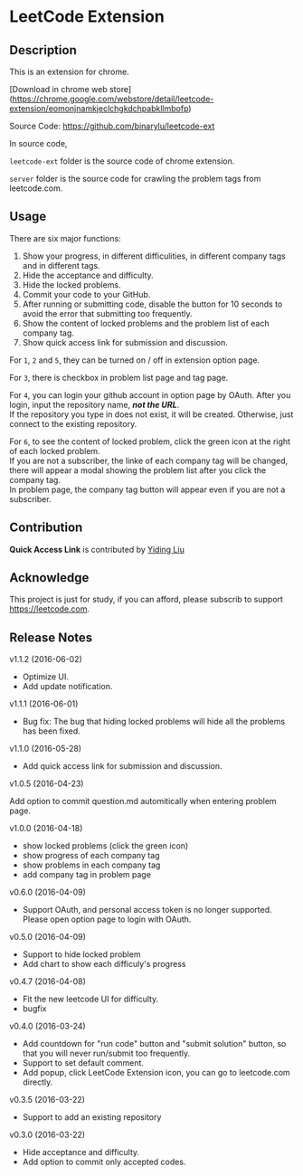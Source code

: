 # LeetCode Extension

## Description

This is an extension for chrome.

[Download in chrome web store]
(https://chrome.google.com/webstore/detail/leetcode-extension/eomonjnamkjeclchgkdchpabkllmbofp)

Source Code: <https://github.com/binarylu/leetcode-ext>

In source code,  

`leetcode-ext` folder is the source code of chrome extension.

`server` folder is the source code for crawling the problem tags from leetcode.com.

## Usage

There are six major functions:

1. Show your progress, in different difficulities, in different company tags and in different tags.
2. Hide the acceptance and difficulty.
3. Hide the locked problems.
4. Commit your code to your GitHub.
5. After running or submitting code, disable the button for 10 seconds to avoid the error that submitting too frequently.
6. Show the content of locked problems and the problem list of each company tag.
7. Show quick access link for submission and discussion.

For `1`, `2` and `5`, they can be turned on / off in extension option page.

For `3`, there is checkbox in problem list page and tag page.

For `4`, you can login your github account in option page by OAuth. After you login, input the repository name, __*not the URL*__.  
If the repository you type in does not exist, it will be created. Otherwise, just connect to the existing repository.

For `6`, to see the content of locked problem, click the green icon at the right of each locked problem.  
If you are not a subscriber, the linke of each company tag will be changed, there will appear a modal showing the problem list after you click the company tag.  
In problem page, the company tag button will appear even if you are not a subscriber.  

## Contribution

**Quick Access Link** is contributed by [Yiding Liu](https://github.com/petrosliu)

## Acknowledge

This project is just for study, if you can afford, please subscrib to support <https://leetcode.com>.

## Release Notes

v1.1.2 (2016-06-02)  

- Optimize UI.
- Add update notification.

v1.1.1 (2016-06-01)

- Bug fix: The bug that hiding locked problems will hide all the problems has been fixed.

v1.1.0 (2016-05-28)

- Add quick access link for submission and discussion.

v1.0.5  (2016-04-23)

Add option to commit question.md automitically when entering problem page.

v1.0.0 (2016-04-18)

- show locked problems (click the green icon)
- show progress of each company tag
- show problems in each company tag
- add company tag in problem page

v0.6.0 (2016-04-09)

- Support OAuth, and personal access token is no longer supported. Please open option page to login with OAuth.

v0.5.0 (2016-04-09)

- Support to hide locked problem
- Add chart to show each difficuly's progress

v0.4.7 (2016-04-08)

- Fit the new leetcode UI for difficulty.
- bugfix

v0.4.0 (2016-03-24)

- Add countdown for "run code" button and "submit solution" button, so that you will never run/submit too frequently.
- Support to set default comment.
- Add popup, click LeetCode Extension icon, you can go to leetcode.com directly.

v0.3.5 (2016-03-22)

- Support to add an existing repository

v0.3.0 (2016-03-22)

- Hide acceptance and difficulty.
- Add option to commit only accepted codes.